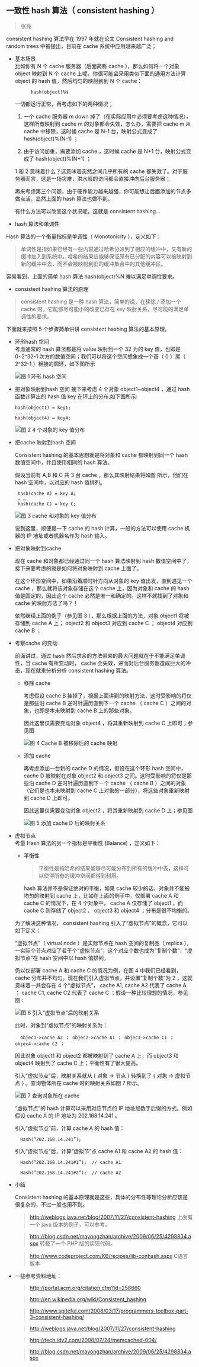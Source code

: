 ## 一致性 hash 算法（ consistent hashing ）
> 张亮

consistent hashing 算法早在 1997 年就在论文 Consistent hashing and random trees 中被提出，目前在 cache 系统中应用越来越广泛；

* 基本场景  
	比如你有 N 个 cache 服务器（后面简称 cache ），那么如何将一个对象 object 映射到 N 个 cache 上呢，你很可能会采用类似下面的通用方法计算 object 的 hash 值，然后均匀的映射到到 N 个 cache：

			hash(object)%N

	一切都运行正常，再考虑如下的两种情况；

	1. 一个 cache 服务器 m down 掉了（在实际应用中必须要考虑这种情况），这样所有映射到 cache m 的对象都会失效，怎么办，需要把 cache m 从 cache 中移除，这时候 cache 是 N-1 台，映射公式变成了 hash(object)%(N-1) ；

	2. 由于访问加重，需要添加 cache ，这时候 cache 是 N+1 台，映射公式变成了 hash(object)%(N+1) ；

	1 和 2 意味着什么？这意味着突然之间几乎所有的 cache 都失效了。对于服务器而言，这是一场灾难，洪水般的访问都会直接冲向后台服务器；

	再来考虑第三个问题，由于硬件能力越来越强，你可能想让后面添加的节点多做点活，显然上面的 hash 算法也做不到。

	有什么方法可以改变这个状况呢，这就是 consistent hashing...  

* hash 算法和单调性

Hash 算法的一个衡量指标是单调性（ Monotonicity ），定义如下：

   > 单调性是指如果已经有一些内容通过哈希分派到了相应的缓冲中，又有新的缓冲加入到系统中。哈希的结果应能够保证原有已分配的内容可以被映射到新的缓冲中去，而不会被映射到旧的缓冲集合中的其他缓冲区。

容易看到，上面的简单 hash 算法 hash(object)%N 难以满足单调性要求。

* consistent hashing 算法的原理  

> consistent hashing 是一种 hash 算法，简单的说，在移除 / 添加一个 cache 时，它能够尽可能小的改变已存在 key 映射关系，尽可能的满足单调性的要求。

下面就来按照 5 个步骤简单讲讲 consistent hashing 算法的基本原理。

  * 环形hash 空间  
	考虑通常的 hash 算法都是将 value 映射到一个 32 为的 key 值，也即是 0~2^32-1 次方的数值空间；我们可以将这个空间想象成一个首（ 0 ）尾（ 2^32-1 ）相接的圆环，如下图所示

	![图 1 环形 hash 空间](http://7xle4i.com1.z0.glb.clouddn.com/consistenthashing1.JPG)

  * 把对象映射到hash 空间
接下来考虑 4 个对象 object1~object4 ，通过 hash 函数计算出的 hash 值 key 在环上的分布,如下图所示:


		hash(object1) = key1;
		... ...
		hash(object4) = key4;

      ![图 2 4 个对象的 key 值分布](http://7xle4i.com1.z0.glb.clouddn.com/consistenthashing2.JPG)

 * 把cache 映射到hash 空间  

	Consistent hashing 的基本思想就是将对象和 cache 都映射到同一个 hash 数值空间中，并且使用相同的 hash 算法。

	假设当前有 A,B 和 C 共 3 台 cache ，那么其映射结果将如图 所示，他们在 hash 空间中，以对应的 hash 值排列。

		hash(cache A) = key A;
		… …
		hash(cache C) = key C;


	![图 3 cache 和对象的 key 值分布](http://7xle4i.com1.z0.glb.clouddn.com/consistenthashing3.JPG)

 

	说到这里，顺便提一下 cache 的 hash 计算，一般的方法可以使用 cache 机器的 IP 地址或者机器名作为 hash 输入。

 * 把对象映射到cache

	现在 cache 和对象都已经通过同一个 hash 算法映射到 hash 数值空间中了，接下来要考虑的就是如何将对象映射到 cache 上面了。

	在这个环形空间中，如果沿着顺时针方向从对象的 key 值出发，直到遇见一个 cache ，那么就将该对象存储在这个 cache 上，因为对象和 cache 的 hash 值是固定的，因此这个 cache 必然是唯一和确定的。这样不就找到了对象和 cache 的映射方法了吗？！

	依然继续上面的例子（参见图 3 ），那么根据上面的方法，对象 object1 将被存储到 cache A 上； object2 和 object3 对应到 cache C ； object4 对应到 cache B ；

  * 考察cache 的变动

	前面讲过，通过 hash 然后求余的方法带来的最大问题就在于不能满足单调性，当 cache 有所变动时， cache 会失效，进而对后台服务器造成巨大的冲击，现在就来分析分析 consistent hashing 算法。

  	* 移除 cache

		考虑假设 cache B 挂掉了，根据上面讲到的映射方法，这时受影响的将仅是那些沿 cache B 逆时针遍历直到下一个 cache （ cache C ）之间的对象，也即是本来映射到 cache B 上的那些对象。

		因此这里仅需要变动对象 object4 ，将其重新映射到 cache C 上即可；参见图


		![图 4 Cache B 被移除后的 cache 映射](http://7xle4i.com1.z0.glb.clouddn.com/consistenthashing4.JPG)

	* 添加 cache

		再考虑添加一台新的 cache D 的情况，假设在这个环形 hash 空间中， cache D 被映射在对象 object2 和 object3 之间。这时受影响的将仅是那些沿 cache D 逆时针遍历直到下一个 cache （ cache B ）之间的对象（它们是也本来映射到 cache C 上对象的一部分），将这些对象重新映射到 cache D 上即可。

 

		因此这里仅需要变动对象 object2 ，将其重新映射到 cache D 上；参见图 


		![图 5 添加 cache D 后的映射关系](http://7xle4i.com1.z0.glb.clouddn.com/consistenthashing5.JPG)

* 虚拟节点  
	考量 Hash 算法的另一个指标是平衡性 (Balance) ，定义如下：

	* 平衡性  
		> 平衡性是指哈希的结果能够尽可能分布到所有的缓冲中去，这样可以使得所有的缓冲空间都得到利用。

		hash 算法并不是保证绝对的平衡，如果 cache 较少的话，对象并不能被均匀的映射到 cache 上，比如在上面的例子中，仅部署 cache A 和 cache C 的情况下，在 4 个对象中， cache A 仅存储了 object1 ，而 cache C 则存储了 object2 、 object3 和 object4 ；分布是很不均衡的。

	为了解决这种情况， consistent hashing 引入了“虚拟节点”的概念，它可以如下定义：

	“虚拟节点”（ virtual node ）是实际节点在 hash 空间的复制品（ replica ），一实际个节点对应了若干个“虚拟节点”，这个对应个数也成为“复制个数”，“虚拟节点”在 hash 空间中以 hash 值排列。

	仍以仅部署 cache A 和 cache C 的情况为例，在图 4 中我们已经看到， cache 分布并不均匀。现在我们引入虚拟节点，并设置“复制个数”为 2 ，这就意味着一共会存在 4 个“虚拟节点”， cache A1, cache A2 代表了 cache A ； cache C1, cache C2 代表了 cache C ；假设一种比较理想的情况，参见图 :

	![图 6 引入“虚拟节点”后的映射关系](http://7xle4i.com1.z0.glb.clouddn.com/consistenthashing6l.JPG)

 

	此时，对象到“虚拟节点”的映射关系为：

		objec1->cache A2 ； objec2->cache A1 ； objec3->cache C1 ； objec4->cache C2 ；

	因此对象 object1 和 object2 都被映射到了 cache A 上，而 object3 和 object4 映射到了 cache C 上；平衡性有了很大提高。

	引入“虚拟节点”后，映射关系就从 { 对象 -> 节点 } 转换到了 { 对象 -> 虚拟节点 } 。查询物体所在 cache 时的映射关系如图 7 所示。

	![图 7 查询对象所在 cache](http://7xle4i.com1.z0.glb.clouddn.com/consistenthashing7.JPG)

 

	“虚拟节点”的 hash 计算可以采用对应节点的 IP 地址加数字后缀的方式。例如假设 cache A 的 IP 地址为 202.168.14.241 。

	引入“虚拟节点”前，计算 cache A 的 hash 值：

		Hash(“202.168.14.241”);

	引入“虚拟节点”后，计算“虚拟节”点 cache A1 和 cache A2 的 hash 值：

		Hash(“202.168.14.241#1”);  // cache A1
	
		Hash(“202.168.14.241#2”);  // cache A2

* 小结

	Consistent hashing 的基本原理就是这些，具体的分布性等理论分析应该是很复杂的，不过一般也用不到。

	> http://weblogs.java.net/blog/2007/11/27/consistent-hashing 上面有一个 java 版本的例子，可以参考。

	> http://blog.csdn.net/mayongzhan/archive/2009/06/25/4298834.aspx 转载了一个 PHP 版的实现代码。

	> http://www.codeproject.com/KB/recipes/lib-conhash.aspx C语言版本



 

* 一些参考资料地址：

	> http://portal.acm.org/citation.cfm?id=258660

	> http://en.wikipedia.org/wiki/Consistent_hashing

	> http://www.spiteful.com/2008/03/17/programmers-toolbox-part-3-consistent-hashing/

	> http://weblogs.java.net/blog/2007/11/27/consistent-hashing

	> http://tech.idv2.com/2008/07/24/memcached-004/

	> http://blog.csdn.net/mayongzhan/archive/2009/06/25/4298834.aspx